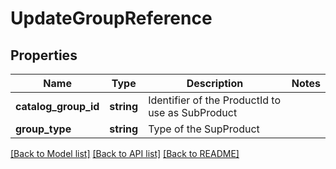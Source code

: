 # UpdateGroupReference

## Properties
Name | Type | Description | Notes
------------ | ------------- | ------------- | -------------
**catalog_group_id** | **string** | Identifier of the ProductId to use as SubProduct | 
**group_type** | **string** | Type of the SupProduct | 

[[Back to Model list]](../README.md#documentation-for-models) [[Back to API list]](../README.md#documentation-for-api-endpoints) [[Back to README]](../README.md)


